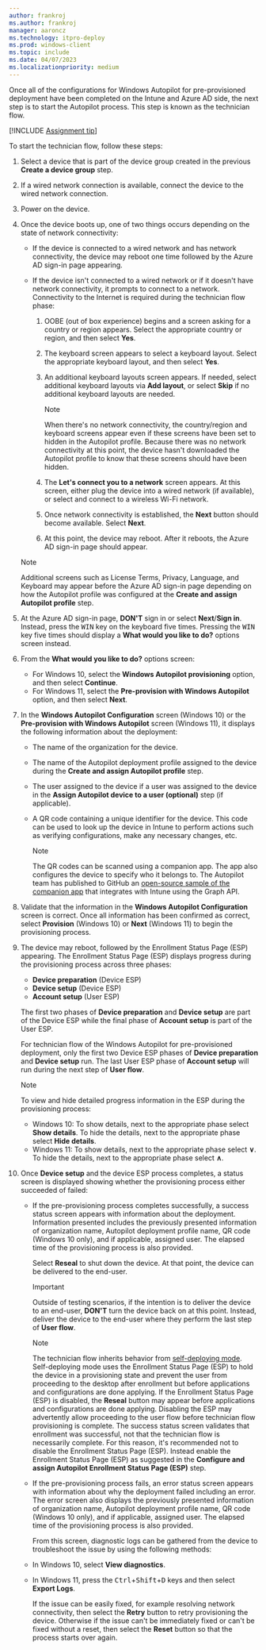 ```yaml
---
author: frankroj
ms.author: frankroj
manager: aaroncz
ms.technology: itpro-deploy
ms.prod: windows-client
ms.topic: include
ms.date: 04/07/2023
ms.localizationpriority: medium
---
```


<!-- This file is shared by the following articles:

pre-provisioning/azure-ad-join-technician-flow.md
pre-provisioning/hybrid-azure-ad-join-technician-flow.md

Headings are driven by article context. -->

Once all of the configurations for Windows Autopilot for pre-provisioned deployment have been completed on the Intune and Azure AD side, the next step is to start the Autopilot process. This step is known as the technician flow.

[!INCLUDE [Assignment tip](../includes/assignment-tip.md)]

To start the technician flow, follow these steps:

1. Select a device that is part of the device group created in the previous **Create a device group** step.

1. If a wired network connection is available, connect the device to the wired network connection.

1. Power on the device.

1. Once the device boots up, one of two things occurs depending on the state of network connectivity:

   - If the device is connected to a wired network and has network connectivity, the device may reboot one time followed by the Azure AD sign-in page appearing.

   - If the device isn't connected to a wired network or if it doesn't have network connectivity, it prompts to connect to a network. Connectivity to the Internet is required during the technician flow phase:

     1. OOBE (out of box experience) begins and a screen asking for a country or region appears. Select the appropriate country or region, and then select **Yes**.

     1. The keyboard screen appears to select a keyboard layout. Select the appropriate keyboard layout, and then select **Yes**.

     1. An additional keyboard layouts screen appears. If needed, select additional keyboard layouts via **Add layout**, or select **Skip** if no additional keyboard layouts are needed.

         > [!NOTE]
         >
         > When there's no network connectivity, the country/region and keyboard screens appear even if these screens have been set to hidden in the Autopilot profile. Because there was no network connectivity at this point, the device hasn't downloaded the Autopilot profile to know that these screens should have been hidden.

     1. The **Let's connect you to a network** screen appears. At this screen, either plug the device into a wired network (if available), or select and connect to a wireless Wi-Fi network.

     1. Once network connectivity is established, the **Next** button should become available. Select **Next**.

     1. At this point, the device may reboot. After it reboots, the Azure AD sign-in page should appear.

    > [!NOTE]
    >
    > Additional screens such as License Terms, Privacy, Language, and Keyboard may appear before the Azure AD sign-in page depending on how the Autopilot profile was configured at the **Create and assign Autopilot profile** step.

1. At the Azure AD sign-in page, **DON'T** sign in or select **Next**/**Sign in**. Instead, press the <kbd>WIN</kbd> key on the keyboard five times. Pressing the <kbd>WIN</kbd> key five times should display a **What would you like to do?** options screen instead.

1. From the **What would you like to do?** options screen:

   - For Windows 10, select the **Windows Autopilot provisioning** option, and then select **Continue**.
   - For Windows 11, select the **Pre-provision with Windows Autopilot** option, and then select **Next**.

1. In the **Windows Autopilot Configuration** screen (Windows 10) or the **Pre-provision with Windows Autopilot** screen (Windows 11), it displays the following information about the deployment:

   - The name of the organization for the device.

   - The name of the Autopilot deployment profile assigned to the device during the **Create and assign Autopilot profile** step.

   - The user assigned to the device if a user was assigned to the device in the **Assign Autopilot device to a user (optional)** step (if applicable).

   - A QR code containing a unique identifier for the device. This code can be used to look up the device in Intune to perform actions such as verifying configurations, make any necessary changes, etc.

      > [!NOTE]
      >
      > The QR codes can be scanned using a companion app. The app also configures the device to specify who it belongs to. The Autopilot team has published to GitHub an [open-source sample of the companion app](https://github.com/Microsoft/WindowsAutopilotCompanion) that integrates with Intune using the Graph API.

1. Validate that the information in the **Windows Autopilot Configuration** screen is correct. Once all information has been confirmed as correct, select **Provision** (Windows 10) or **Next** (Windows 11) to begin the provisioning process.

1. The device may reboot, followed by the Enrollment Status Page (ESP) appearing. The Enrollment Status Page (ESP) displays progress during the provisioning process across three phases:

   - **Device preparation** (Device ESP)
   - **Device setup** (Device ESP)
   - **Account setup** (User ESP)

   The first two phases of **Device preparation** and **Device setup** are part of the Device ESP while the final phase of **Account setup** is part of the User ESP.

   For technician flow of the Windows Autopilot for pre-provisioned deployment, only the first two Device ESP phases of **Device preparation** and **Device setup** run. The last User ESP phase of **Account setup** will run during the next step of **User flow**.

   > [!NOTE]
   >
   > To view and hide detailed progress information in the ESP during the provisioning process:
   >
   > - Windows 10: To show details, next to the appropriate phase select **Show details**. To hide the details, next to the appropriate phase select **Hide details**.
   > - Windows 11: To show details, next to the appropriate phase select **∨**. To hide the details, next to the appropriate phase select **∧**.

1. Once **Device setup** and the device ESP process completes, a status screen is displayed showing whether the provisioning process either succeeded of failed:

    - If the pre-provisioning process completes successfully, a success status screen appears with information about the deployment. Information presented includes the previously presented information of organization name, Autopilot deployment profile name, QR code (Windows 10 only), and if applicable, assigned user. The elapsed time of the provisioning process is also provided.

      Select **Reseal** to shut down the device. At that point, the device can be delivered to the end-user.

      > [!IMPORTANT]
      >
      > Outside of testing scenarios, if the intention is to deliver the device to an end-user, **DON'T** turn the device back on at this point. Instead, deliver the device to the end-user where they perform the last step of **User flow**.

      > [!NOTE]
      >
      > The technician flow inherits behavior from [self-deploying mode](../self-deploying/self-deploying-workflow.md). Self-deploying mode uses the Enrollment Status Page (ESP) to hold the device in a provisioning state and prevent the user from proceeding to the desktop after enrollment but before applications and configurations are done applying. If the Enrollment Status Page (ESP) is disabled, the **Reseal** button may appear before applications and configurations are done applying. Disabling the ESP may advertently allow proceeding to the user flow before technician flow provisioning is complete. The success status screen validates that enrollment was successful, not that the technician flow is necessarily complete. For this reason, it's recommended not to disable the Enrollment Status Page (ESP). Instead enable the Enrollment Status Page (ESP) as suggested in the **Configure and assign Autopilot Enrollment Status Page (ESP)** step.

    - If the pre-provisioning process fails, an error status screen appears with information about why the deployment failed including an error. The error screen also displays the previously presented information of organization name, Autopilot deployment profile name, QR code (Windows 10 only), and if applicable, assigned user. The elapsed time of the provisioning process is also provided.

      From this screen, diagnostic logs can be gathered from the device to troubleshoot the issue by using the following methods:

    - In Windows 10, select **View diagnostics**.

    - In Windows 11, press the <kbd>Ctrl</kbd>+<kbd>Shift</kbd>+<kbd>D</kbd> keys and then select **Export Logs**.

      If the issue can be easily fixed, for example resolving network connectivity, then select the **Retry** button to retry provisioning the device. Otherwise if the issue can't be immediately fixed or can't be fixed without a reset, then select the **Reset** button so that the process starts over again.
